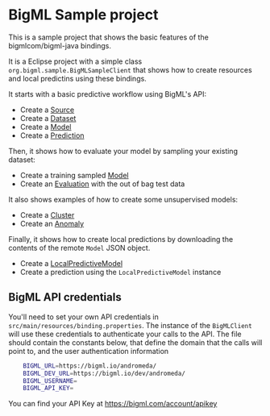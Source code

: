 BigML Sample project
====================

This is a sample project that shows the basic features of the
bigmlcom/bigml-java bindings.

It is a Eclipse project with a simple class
`org.bigml.sample.BigMLSampleClient` that shows how to create resources and
local predictins using these bindings.

It starts with a basic predictive workflow using BigML's API:

  - Create a [Source](https://bigml.com/api/sources)
  - Create a [Dataset](https://bigml.com/api/datasets)
  - Create a [Model](https://bigml.com/api/models)
  - Create a [Prediction](https://bigml.com/api/prediction)

Then, it shows how to evaluate your model by sampling your existing dataset:

  - Create a training sampled [Model](https://bigml.com/api/models)
  - Create an [Evaluation](https://bigml.com/api/evaluations) with the out of
    bag test data

It also shows examples of how to create some unsupervised models:

  -  Create a [Cluster](https://bigml.com/api/clusters)
  -  Create an [Anomaly](https://bigml.com/api/anomalies)

Finally, it shows how to create local predictions by downloading the contents
of the remote `Model` JSON object.

  - Create a [LocalPredictiveModel](https://github.com/bigmlcom/bigml-java/blob/master/src/main/java/org/bigml/binding/LocalPredictiveModel.java)
  - Create a prediction using the `LocalPredictiveModel` instance

BigML API credentials
---------------------

You'll need to set your own API credentials in
`src/main/resources/binding.properties`. The instance of the `BigMLClient`
will use these credentials to authenticate your calls to the API. The file
should contain the constants below, that define the domain that
the calls will point to, and the user authentication information

``` bash
    BIGML_URL=https://bigml.io/andromeda/
    BIGML_DEV_URL=https://bigml.io/dev/andromeda/
    BIGML_USERNAME=
    BIGML_API_KEY=
```

You can find your API Key at https://bigml.com/account/apikey
